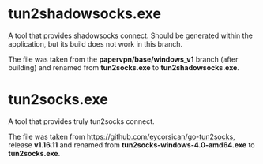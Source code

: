 # tun2shadowsocks.exe

 A tool that provides shadowsocks connect. Should be generated within the application, but its build does not work in this branch.
 
 The file was taken from the **papervpn/base/windows_v1** branch (after building) and renamed from **tun2socks.exe** to **tun2shadowsocks.exe**.

 # tun2socks.exe

 A tool that provides truly tun2socks connect.
 
 The file was taken from https://github.com/eycorsican/go-tun2socks, release **v1.16.11** and renamed from **tun2socks-windows-4.0-amd64.exe** to **tun2socks.exe**.